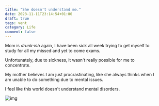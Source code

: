```yaml
---
title: "She doesn't understand me."
date: 2023-11-11T23:14:54+01:00
draft: true
tags: vent
category: Life
comment: false
---
```


Mom is *drunk-ish* again, I have been sick all week trying to get myself to study for all my missed and yet to come exams.

Unfortunately, due to sickness, it wasn't really possible for me to concentrate.

My mother believes I am just procrastinating, like she always thinks when I am unable to do something due to mental issues.

I feel like this world doesn't understand mental disorders.

![img](/gallery/twitdownload.jpg)